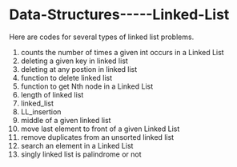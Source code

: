 # Data-Structures-----Linked-List

Here are codes for several types of linked list problems.

1. counts the number of times a given int occurs in a Linked List
2. deleting a given key in linked list
3. deleting at any postion in linked list
4. function to delete linked list
5. function to get Nth node in a Linked List
6. length of linked list
7. linked_list
8. LL_insertion
9. middle of a given linked list
10. move last element to front of a given Linked List
11. remove duplicates from an unsorted linked list
12. search an element in a Linked List
13. singly linked list is palindrome or not
